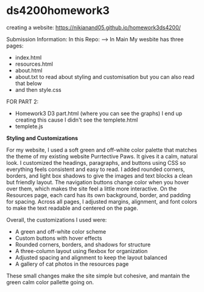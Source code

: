 # ds4200homework3
creating a website: https://nikianand05.github.io/homework3ds4200/

Submission Information:
In this Repo:
--> In Main 
My wesbite has three pages:
- index.html
- resources.html
- about.html
- about.txt to read about styling and customisation but you can also read that below
- and then style.css

FOR PART 2:
- Homework3 D3 part.html                   (where you can see the graphs) I end up creating this cause I didn't see the templete.html 
- templete.js




**Styling and Customizations**

For my website, I used a soft green and off-white color palette that matches the theme of my existing website Purrtective Paws. It gives it a calm, natural look. I customized the headings, paragraphs, and buttons using CSS so everything feels consistent and easy to read.
I added rounded corners, borders, and light box shadows to give the images and text blocks a clean but friendly layout. The navigation buttons change color when you hover over them, which makes the site feel a little more interactive. On the Resources page, each card has its own background, border, and padding for spacing. Across all pages, I adjusted margins, alignment, and font colors to make the text readable and centered on the page.

Overall, the customizations I used were:
-  A green and off-white color scheme
- Custom buttons with hover effects
- Rounded corners, borders, and shadows for structure
- A three-column layout using flexbox for organization
- Adjusted spacing and alignment to keep the layout balanced
- A gallery of cat photos in the resources page

These small changes make the site simple but cohesive, and mantain the green calm color pallette going on.
